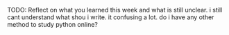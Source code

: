 TODO: Reflect on what you learned this week and what is still unclear.
i still cant understand what shou i write. it confusing a lot. do i have any other method to study python online? 